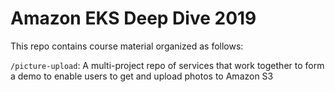 # Amazon EKS Deep Dive 2019

This repo contains course material organized as follows:

`/picture-upload`: A multi-project repo of services that work together to form a demo to enable users to get and upload photos to Amazon S3
